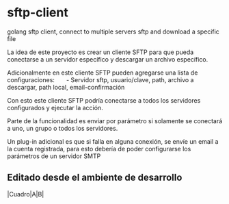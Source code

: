 # sftp-client
golang sftp client, connect to multiple servers sftp and download a specific file


La idea de este proyecto es crear un cliente SFTP para que pueda conectarse a un servidor específico y descargar un archivo específico.

Adicionalmente en este cliente SFTP pueden agregarse una lista de configuraciones:
       - Servidor sftp, usuario/clave, path, archivo a descargar, path local, email-confirmación
       
Con esto este cliente SFTP podría conectarse a todos los servidores configurados y ejecutar la acción.

Parte de la funcionalidad es enviar por parámetro si solamente se conectará a uno, un grupo o todos los servidores.

Un plug-in adicional es que si falla en alguna conexión, se envíe un email a la cuenta registrada, para esto debería de poder configurarse los parámetros de un servidor SMTP


## Editado desde el ambiente de desarrollo ##
|Cuadro|A|B|
